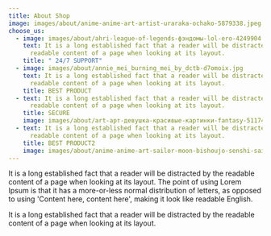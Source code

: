 ```yaml
---
title: About Shop
image: images/about/anime-anime-art-artist-uraraka-ochako-5879338.jpeg
choose_us:
  - image: images/about/ahri-league-of-legends-фэндомы-lol-ero-4249904.jpeg
    text: It is a long established fact that a reader will be distracted by the
      readable content of a page when looking at its layout.
    title: " 24/7 SUPPORT"
  - image: images/about/annie_mei_burning_mei_by_dctb-d7omoix.jpg
    text: It is a long established fact that a reader will be distracted by the
      readable content of a page when looking at its layout.
    title: BEST PRODUCT
  - text: It is a long established fact that a reader will be distracted by the
      readable content of a page when looking at its layout.
    title: SECURE
    image: images/about/art-арт-девушка-красивые-картинки-fantasy-5117419.jpeg
  - text: It is a long established fact that a reader will be distracted by the
      readable content of a page when looking at its layout.
    title: BEST PRODUCT2
    image: images/about/anime-anime-art-sailor-moon-bishoujo-senshi-sailor-moon-2911627.jpeg
---
```

It is a long established fact that a reader will be distracted by the readable content of a page when looking at its layout. The point of using Lorem Ipsum is that it has a more-or-less normal distribution of letters, as opposed to using 'Content here, content here', making it look like readable English.

It is a long established fact that a reader will be distracted by the readable content of a page when looking at its layout.